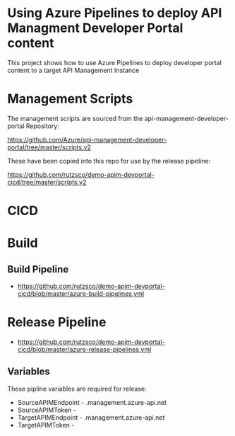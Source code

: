 # Using Azure Pipelines to deploy API Managment Developer Portal content

This project shows how to use Azure Pipelines to deploy developer portal content to a target API Management Instance

# Management Scripts

The management scripts are sourced from the api-management-developer-portal Repository:

https://github.com/Azure/api-management-developer-portal/tree/master/scripts.v2

These have been copied into this repo for use by the release pipeline:

https://github.com/rutzsco/demo-apim-devportal-cicd/tree/master/scripts.v2


# CICD

# Build

## Build Pipeline

- https://github.com/rutzsco/demo-apim-devportal-cicd/blob/master/azure-build-pipelines.yml

# Release Pipeline

- https://github.com/rutzsco/demo-apim-devportal-cicd/blob/master/azure-release-pipelines.yml

## Variables
These pipline variables are required for release:
 - SourceAPIMEndpoint - <instance-name>.management.azure-api.net
 - SourceAPIMToken - <SharedAccessSignature integra...> 
 - TargetAPIMEndpoint - <instance-name>.management.azure-api.net
 - TargetAPIMToken - <SharedAccessSignature integra...> 
